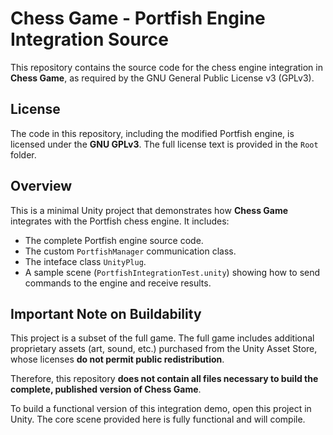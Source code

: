 # Chess Game - Portfish Engine Integration Source

This repository contains the source code for the chess engine integration in **Chess Game**, as required by the GNU General Public License v3 (GPLv3).

## License
The code in this repository, including the modified Portfish engine, is licensed under the **GNU GPLv3**. The full license text is provided in the `Root` folder.

## Overview
This is a minimal Unity project that demonstrates how **Chess Game** integrates with the Portfish chess engine. It includes:
- The complete Portfish engine source code.
- The custom `PortfishManager` communication class.
- The inteface class `UnityPlug`.
- A sample scene (`PortfishIntegrationTest.unity`) showing how to send commands to the engine and receive results.

## Important Note on Buildability
This project is a subset of the full game. The full game includes additional proprietary assets (art, sound, etc.) purchased from the Unity Asset Store, whose licenses **do not permit public redistribution**.

Therefore, this repository **does not contain all files necessary to build the complete, published version of Chess Game**.

To build a functional version of this integration demo, open this project in Unity. The core scene provided here is fully functional and will compile.
